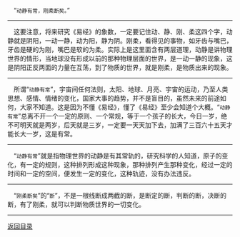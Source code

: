 &emsp;“``动静有常，刚柔断矣。``” 
___
&emsp;这要注意，将来研究《易经》的象数，一定要记住动、静、刚、柔这四个字，动静就是阴阳，一动一静，动为阳，静为阴。刚柔，看得见的事物，如牙齿与嘴巴，牙齿是硬的为刚，嘴巴是软的为柔。实际上是这里面含有两层道理，动静是讲物理世界的情形，当地球没有形成以前的那种物理层面的世界，是一动一静的现象，这是阴阳正反两面的力量在互荡，到了物质的世界，就是刚柔，是物质出来的现象。
___
&emsp;所谓“``动静有常``”，宇宙间任何法则，太阳、地球、月亮、宇宙的运动，乃至人类思想、感情、情绪的变化，国家大事的趋势，并不是盲目的，虽然未来的前途如何，大家不知道。这是因为不懂《易经》，懂了《易经》至少会知道个大概。“``动静有常``”总离不开一个一定的原则、一个常规，等于一个孩子的长大，今日一岁，绝不可明天就是两岁，后天就是三岁，一定要一天天加下去，加满了三百六十五天才能长大一岁，这是有常。
___
&emsp;“``动静有常``”就是指物理世界的动静是有其常轨的，研究科学的人知道，原子的变化，有一定的规则，这种排列形成这种现象，那种排列产生那种变化，经过一定的时间和一定的空间，便发生一定的变化，这种轨迹，没有办法违反。
___
&emsp;“``刚柔断矣``”的“``断``”，不是一根线断成两截的断，是断定的断，判断的断，决断的断，有了刚柔，就可以判断物质世界的一切变化。
___
[返回目录](../../master/README.md#目录)